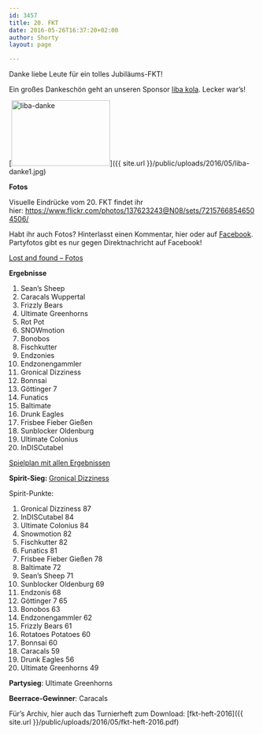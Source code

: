 ```yaml
---
id: 3457
title: 20. FKT
date: 2016-05-26T16:37:20+02:00
author: Shorty
layout: page

---
```

Danke liebe Leute für ein tolles Jubiläums-FKT!

Ein großes Dankeschön geht an unseren Sponsor [liba kola](http://liba-trinken.de/). Lecker war&#8217;s!

[<img class="aligncenter wp-image-3449 " src="{{ site.url }}/public/uploads/2016/05/liba-danke1-1024x683.jpg" alt="liba-danke" width="200" height="133"  />]({{ site.url }}/public/uploads/2016/05/liba-danke1.jpg)

**Fotos**

Visuelle Eindrücke vom 20. FKT findet ihr hier:&nbsp;<https://www.flickr.com/photos/137623243@N08/sets/72157668546504506/>

Habt ihr auch Fotos? Hinterlasst einen Kommentar, hier oder auf [Facebook](https://www.facebook.com/indiscutabel/?fref=ts). Partyfotos gibt es nur gegen Direktnachricht auf Facebook!

[Lost and found &#8211; Fotos](https://www.dropbox.com/sh/3wl96f7g80613k9/AAClxj_BP7l2kyKzI5DZdZ8qa?dl=0)

**Ergebnisse**

  1. Sean&#8217;s Sheep
  2. Caracals Wuppertal
  3. Frizzly Bears
  4. Ultimate Greenhorns
  5. Rot Pot
  6. SNOWmotion
  7. Bonobos
  8. Fischkutter
  9. Endzonies
 10. Endzonengammler
 11. Gronical Dizziness
 12. Bonnsai
 13. Göttinger 7
 14. Funatics
 15. Baltimate
 16. Drunk Eagles
 17. Frisbee Fieber Gießen
 18. Sunblocker Oldenburg
 19. Ultimate Colonius
 20. InDISCutabel

[Spielplan mit allen Ergebnissen](https://docs.google.com/spreadsheets/d/1Pu_fcywtLCTnvs7HIhAtT6fggL4L6YC3virj4vTGe7w/edit#gid=588491034)

**Spirit-Sieg:&nbsp;**[Gronical Dizziness](http://gronicaldizziness.nl/)

Spirit-Punkte:

  1. Gronical Dizziness 87
  2. InDISCutabel 84
  3. Ultimate Colonius 84
  4. Snowmotion 82
  5. Fischkutter 82
  6. Funatics 81
  7. Frisbee Fieber Gießen 78
  8. Baltimate 72
  9. Sean&#8217;s Sheep 71
 10. Sunblocker Oldenburg 69
 11. Endzonis 68
 12. Göttinger 7 65
 13. Bonobos 63
 14. Endzonengammler 62
 15. Frizzly Bears 61
 16. Rotatoes Potatoes 60
 17. Bonnsai 60
 18. Caracals 59
 19. Drunk Eagles 56
 20. Ultimate Greenhorns 49

**Partysieg**: Ultimate Greenhorns

**Beerrace-Gewinner**: Caracals

Für&#8217;s Archiv, hier auch das Turnierheft zum Download:&nbsp;[fkt-heft-2016]({{ site.url }}/public/uploads/2016/05/fkt-heft-2016.pdf)